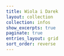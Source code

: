 ```yaml
---
title: Wiola i Darek
layout: collection
collection: infos
show_excerpts: true
paginate: true
entries_layout: grid
sort_order: reverse
---
```

